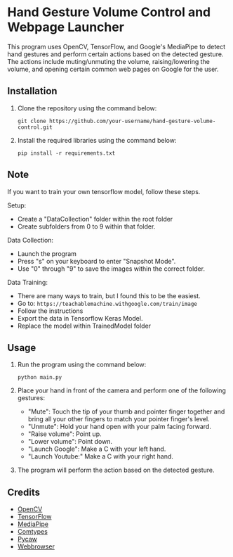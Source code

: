 
# Hand Gesture Volume Control and Webpage Launcher

This program uses OpenCV, TensorFlow, and Google's MediaPipe to detect hand gestures and perform certain actions based on the detected gesture. The actions include muting/unmuting the volume, raising/lowering the volume, and opening certain common web pages on Google for the user.

## Installation

1.  Clone the repository using the command below:

    `git clone https://github.com/your-username/hand-gesture-volume-control.git` 

2.  Install the required libraries using the command below:

    `pip install -r requirements.txt` 

## Note

If you want to train your own tensorflow model, follow these steps.

Setup:
* Create a "DataCollection" folder within the root folder
* Create subfolders from 0 to 9 within that folder.

Data Collection:
* Launch the program
* Press "s" on your keyboard to enter "Snapshot Mode".
* Use "0" through "9" to save the images within the correct folder.

Data Training:
* There are many ways to train, but I found this to be the easiest.
* Go to: ```https://teachablemachine.withgoogle.com/train/image```
* Follow the instructions
* Export the data in Tensorflow Keras Model.
* Replace the model within TrainedModel folder

## Usage

1.  Run the program using the command below:

    `python main.py` 

2.  Place your hand in front of the camera and perform one of the following gestures:

    -   "Mute": Touch the tip of your thumb and pointer finger together and bring all your other fingers to match your pointer finger's level.
    -   "Unmute": Hold your hand open with your palm facing forward.
    -   "Raise volume": Point up.
    -   "Lower volume": Point down.
    -   "Launch Google": Make a C with your left hand.
    -  "Launch Youtube:" Make a C with your right hand.

3.  The program will perform the action based on the detected gesture.

## Credits

-   [OpenCV](https://opencv.org/)
-   [TensorFlow](https://www.tensorflow.org/)
-   [MediaPipe](https://google.github.io/mediapipe/)
-   [Comtypes](https://pythonhosted.org/comtypes/)
-   [Pycaw](https://pypi.org/project/pycaw/)
-   [Webbrowser](https://docs.python.org/3/library/webbrowser.html)
